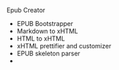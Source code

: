 Epub Creator

- EPUB Bootstrapper
- Markdown to xHTML
- HTML to xHTML
- xHTML prettifier and customizer
- EPUB skeleton parser
- 